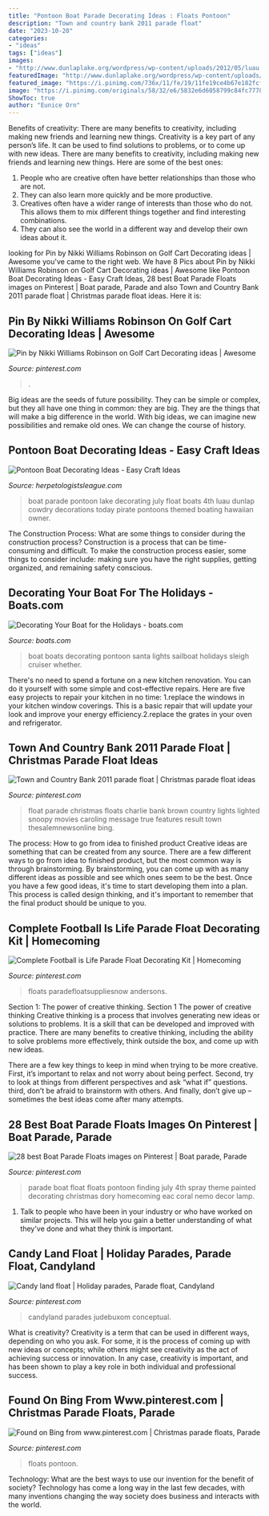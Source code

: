 ```yaml
---
title: "Pontoon Boat Parade Decorating Ideas : Floats Pontoon"
description: "Town and country bank 2011 parade float"
date: "2023-10-20"
categories:
- "ideas"
tags: ["ideas"]
images:
- "http://www.dunlaplake.org/wordpress/wp-content/uploads/2012/05/luau.jpg"
featuredImage: "http://www.dunlaplake.org/wordpress/wp-content/uploads/2012/05/luau.jpg"
featured_image: "https://i.pinimg.com/736x/11/fe/19/11fe19ce4b67e182fcf953067deb9484--boat-parade-ideas-float-ideas-for-parade.jpg"
image: "https://i.pinimg.com/originals/58/32/e6/5832e6d6058799c84fc777804080c7fe.jpg"
ShowToc: true
author: "Eunice Orn"
---
```



Benefits of creativity: There are many benefits to creativity, including making new friends and learning new things.
Creativity is a key part of any person’s life. It can be used to find solutions to problems, or to come up with new ideas. There are many benefits to creativity, including making new friends and learning new things. Here are some of the best ones: 
1. People who are creative often have better relationships than those who are not.
2. They can also learn more quickly and be more productive.
3. Creatives often have a wider range of interests than those who do not. This allows them to mix different things together and find interesting combinations.
4. They can also see the world in a different way and develop their own ideas about it.

	

		
looking for Pin by Nikki Williams Robinson on Golf Cart Decorating ideas | Awesome you've came to the right web. We have 8 Pics about Pin by Nikki Williams Robinson on Golf Cart Decorating ideas | Awesome like Pontoon Boat Decorating Ideas - Easy Craft Ideas, 28 best Boat Parade Floats images on Pinterest | Boat parade, Parade and also Town and Country Bank 2011 parade float | Christmas parade float ideas. Here it is:
		
    
## Pin By Nikki Williams Robinson On Golf Cart Decorating Ideas | Awesome

<img loading=lazy src="https://i.pinimg.com/originals/3e/2d/f1/3e2df11a53a0a46ff038a3a77e7ce16e.jpg" onerror="this.onerror=null;this.src='https://tse3.mm.bing.net/th?id=OIP.6N_t3jrZaQg6OwwqomrhugHaJ4&amp;pid=15.1';" alt="Pin by Nikki Williams Robinson on Golf Cart Decorating ideas | Awesome">

_Source: pinterest.com_

>. 

	

Big ideas are the seeds of future possibility. They can be simple or complex, but they all have one thing in common: they are big. They are the things that will make a big difference in the world. With big ideas, we can imagine new possibilities and remake old ones. We can change the course of history.

    
## Pontoon Boat Decorating Ideas - Easy Craft Ideas

<img loading=lazy src="http://www.dunlaplake.org/wordpress/wp-content/uploads/2012/05/luau.jpg" onerror="this.onerror=null;this.src='https://tse1.mm.bing.net/th?id=OIP._NXa_gN0VxcstL2u-eez0gHaEu&amp;pid=15.1';" alt="Pontoon Boat Decorating Ideas - Easy Craft Ideas">

_Source: herpetologistsleague.com_

>boat parade pontoon lake decorating july float boats 4th luau dunlap cowdry decorations today pirate pontoons themed boating hawaiian owner. 

	

The Construction Process: What are some things to consider during the construction process?
Construction is a process that can be time-consuming and difficult. To make the construction process easier, some things to consider include: making sure you have the right supplies, getting organized, and remaining safety conscious.

    
## Decorating Your Boat For The Holidays - Boats.com

<img loading=lazy src="http://images.boats.com/resize/wp/2/files/2017/12/Boat-2.jpg" onerror="this.onerror=null;this.src='https://tse4.mm.bing.net/th?id=OIP.HllwYcge60dOFUBzxZEtfAHaE8&amp;pid=15.1';" alt="Decorating Your Boat for the Holidays - boats.com">

_Source: boats.com_

>boat boats decorating pontoon santa lights sailboat holidays sleigh cruiser whether. 

	

There's no need to spend a fortune on a new kitchen renovation. You can do it yourself with some simple and cost-effective repairs. Here are five easy projects to repair your kitchen in no time: 1.replace the windows in your kitchen window coverings. This is a basic repair that will update your look and improve your energy efficiency.2.replace the grates in your oven and refrigerator.

    
## Town And Country Bank 2011 Parade Float | Christmas Parade Float Ideas

<img loading=lazy src="https://i.pinimg.com/originals/02/04/d6/0204d641f4510e50c3e5b227f4a85ccb.jpg" onerror="this.onerror=null;this.src='https://tse4.mm.bing.net/th?id=OIP.41LQDhYz5RaJ7F8HVoHgwQHaEX&amp;pid=15.1';" alt="Town and Country Bank 2011 parade float | Christmas parade float ideas">

_Source: pinterest.com_

>float parade christmas floats charlie bank brown country lights lighted snoopy movies caroling message true features result town thesalemnewsonline bing. 

	

The process: How to go from idea to finished product
Creative ideas are something that can be created from any source. There are a few different ways to go from idea to finished product, but the most common way is through brainstorming. By brainstorming, you can come up with as many different ideas as possible and see which ones seem to be the best. Once you have a few good ideas, it's time to start developing them into a plan. This process is called design thinking, and it's important to remember that the final product should be unique to you.

    
## Complete Football Is Life Parade Float Decorating Kit | Homecoming

<img loading=lazy src="https://i.pinimg.com/originals/58/32/e6/5832e6d6058799c84fc777804080c7fe.jpg" onerror="this.onerror=null;this.src='https://tse3.mm.bing.net/th?id=OIP.FMG7cW7Opvu9O2WL2qlZVgHaHa&amp;pid=15.1';" alt="Complete Football is Life Parade Float Decorating Kit | Homecoming">

_Source: pinterest.com_

>floats paradefloatsuppliesnow andersons. 

	

Section 1: The power of creative thinking.
Section 1 The power of creative thinking
Creative thinking is a process that involves generating new ideas or solutions to problems. It is a skill that can be developed and improved with practice. There are many benefits to creative thinking, including the ability to solve problems more effectively, think outside the box, and come up with new ideas.

There are a few key things to keep in mind when trying to be more creative. First, it’s important to relax and not worry about being perfect. Second, try to look at things from different perspectives and ask “what if” questions. third, don’t be afraid to brainstorm with others. And finally, don’t give up – sometimes the best ideas come after many attempts.

    
## 28 Best Boat Parade Floats Images On Pinterest | Boat Parade, Parade

<img loading=lazy src="https://i.pinimg.com/736x/11/fe/19/11fe19ce4b67e182fcf953067deb9484--boat-parade-ideas-float-ideas-for-parade.jpg" onerror="this.onerror=null;this.src='https://tse1.mm.bing.net/th?id=OIP.PjsyrD1fpn_SWSM_C5S11gHaJ3&amp;pid=15.1';" alt="28 best Boat Parade Floats images on Pinterest | Boat parade, Parade">

_Source: pinterest.com_

>parade boat float floats pontoon finding july 4th spray theme painted decorating christmas dory homecoming eac coral nemo decor lamp. 

	

1. Talk to people who have been in your industry or who have worked on similar projects. This will help you gain a better understanding of what they've done and what they think is important.

    
## Candy Land Float | Holiday Parades, Parade Float, Candyland

<img loading=lazy src="https://i.pinimg.com/originals/46/87/6c/46876cff9f41dfb282a2cc5a1ce0bc89.jpg" onerror="this.onerror=null;this.src='https://tse1.mm.bing.net/th?id=OIP.2_8VBMxawgC-Gt3twYtUfQHaJ4&amp;pid=15.1';" alt="Candy land float | Holiday parades, Parade float, Candyland">

_Source: pinterest.com_

>candyland parades judebuxom conceptual. 

	

What is creativity?
Creativity is a term that can be used in different ways, depending on who you ask. For some, it is the process of coming up with new ideas or concepts; while others might see creativity as the act of achieving success or innovation. In any case, creativity is important, and has been shown to play a key role in both individual and professional success.

    
## Found On Bing From Www.pinterest.com | Christmas Parade Floats, Parade

<img loading=lazy src="https://i.pinimg.com/originals/ff/9e/b7/ff9eb7270feb437352f0b451f6fa4804.jpg" onerror="this.onerror=null;this.src='https://tse2.mm.bing.net/th?id=OIP.MP75x8zfkGymWqnG-vay-gHaE7&amp;pid=15.1';" alt="Found on Bing from www.pinterest.com | Christmas parade floats, Parade">

_Source: pinterest.com_

>floats pontoon. 

	

Technology: What are the best ways to use our invention for the benefit of society?
Technology has come a long way in the last few decades, with many inventions changing the way society does business and interacts with the world.

